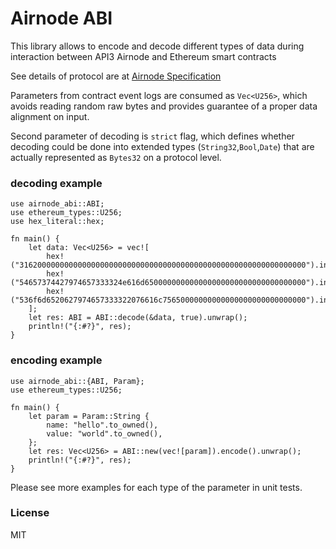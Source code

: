 # Airnode ABI

This library allows to encode and decode different types of data
during interaction between API3 Airnode and Ethereum smart contracts

See details of protocol are at [Airnode Specification](https://github.com/api3dao/api3-docs/blob/master/airnode/airnode-abi-specifications.md)

Parameters from contract event logs are consumed as `Vec<U256>`, which avoids reading
random raw bytes and provides guarantee of a proper data alignment on input.

Second parameter of decoding is `strict` flag, which defines whether decoding
could be done into extended types (`String32`,`Bool`,`Date`)
that are actually represented as `Bytes32` on a protocol level.

### decoding example
```
use airnode_abi::ABI;
use ethereum_types::U256;
use hex_literal::hex;

fn main() {
    let data: Vec<U256> = vec![
        hex!("3162000000000000000000000000000000000000000000000000000000000000").into(),
        hex!("54657374427974657333324e616d650000000000000000000000000000000000").into(),
        hex!("536f6d6520627974657333322076616c75650000000000000000000000000000").into(),
    ];
    let res: ABI = ABI::decode(&data, true).unwrap();
    println!("{:#?}", res);
}
```

### encoding example
```
use airnode_abi::{ABI, Param};
use ethereum_types::U256;

fn main() {
    let param = Param::String {
        name: "hello".to_owned(),
        value: "world".to_owned(),
    };
    let res: Vec<U256> = ABI::new(vec![param]).encode().unwrap();
    println!("{:#?}", res);
}
```
Please see more examples for each type of the parameter in unit tests.


### License
MIT